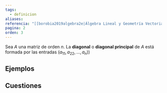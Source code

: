 ```yaml
---
tags:
  - definicion
aliases: 
referencia: "[[borobia2019algebra2e|Álgebra Lineal y Geometría Vectorial (2a ed)]]"
pagina: 2
orden: 3
---
```

Sea $A$ una matriz de orden $n$. La **diagonal** o **diagonal principal** de $A$ está formada por las entradas $(a_{11}, a_{22}, \dots, a_{n})$)

## Ejemplos

## Cuestiones
